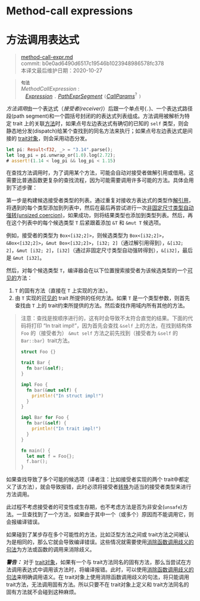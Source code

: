 # Method-call expressions
# 方法调用表达式

>[method-call-expr.md](https://github.com/rust-lang/reference/blob/master/src/expressions/method-call-expr.md)\
>commit: b0e0ad6490d6517c19546b1023948986578fc378 \
>本译文最后维护日期：2020-10-27

> **<sup>句法</sup>**\
> _MethodCallExpression_ :\
> &nbsp;&nbsp; [_Expression_] `.` [_PathExprSegment_] `(`[_CallParams_]<sup>?</sup> `)`

*方法调用*由一个表达式（*接受者(receiver)*）后跟一个单点号(`.`)、一个表达式路径段(path segment)和一个圆括号封闭的的表达式列表组成。方法调用被解析为特定 trait 上的关联[方法][methods]时，如果点号左边表达式有确切的已知的 `self` 类型，则会静态地分发(dispatch)给某个查找到的同名方法来执行；如果点号左边表达式是间接的 [trait对象](../types/trait-object.md)，则会采用动态分发。

```rust
let pi: Result<f32, _> = "3.14".parse();
let log_pi = pi.unwrap_or(1.0).log(2.72);
# assert!(1.14 < log_pi && log_pi < 1.15)
```

在查找方法调用时，为了调用某个方法，可能会自动对接受者做解引用或借用。这需要比普通函数更复杂的查找流程，因为可能需要调用许多可能的方法。具体会用到下述步骤：

第一步是构建候选接受者类型的列表。通过重复对接收方表达式的类型作[解引用][dereference]，将遇到的每个类型添加到列表中，然后在最后再尝试进行一次[非固定尺寸类型自动强转(unsized coercion)][unsized coercion]，如果成功，则将结果类型也添加到类型列表。然后，再在这个列表中的每个候选类型 `T` 后紧跟着添加 `&T` 和 `&mut T` 候选项。

例如，接受者的类型为 `Box<[i32;2]>`，则候选类型为 `Box<[i32;2]>`，`&Box<[i32;2]>`，`&mut Box<[i32;2]>`，`[i32; 2]`（通过解引用得到），`&[i32; 2]`，`&mut [i32; 2]`，`[i32]`（通过非固定尺寸类型自动强转得到），`&[i32]`，最后是 `&mut [i32]`。

然后，对每个候选类型 `T`，编译器会在以下位置搜索接受者为该候选类型的一个[可见的][visible]方法：

1. `T` 的固有方法（直接在 `T` 上实现的方法）。
2. 由 `T` 实现的[可见的][visible] trait 所提供的任何方法。如果 `T` 是一个类型参数，则首先查找由 `T` 上的 trait约束所提供的方法。然后查找作用域内所有其他的方法。

> 注意：查找是按顺序进行的，这有时会导致不太符合直觉的结果。下面的代码将打印 “In trait impl!”，因为首先会查找 `&self` 上的方法，在找到结构体 `Foo` 的（接受者为） `&mut self` 方法之前先找到（接受者为 `&self` 的 `Bar::bar`）trait方法。
>
> ```rust
> struct Foo {}
>
> trait Bar {
>   fn bar(&self);
> }
>
> impl Foo {
>   fn bar(&mut self) {
>     println!("In struct impl!")
>   }
> }
>
> impl Bar for Foo {
>   fn bar(&self) {
>     println!("In trait impl!")
>   }
> }
>
> fn main() {
>   let mut f = Foo{};
>   f.bar();
> }
> ```

如果查找导致了多个可能的候选项（译者注：比如接受者实现的两个 trait中都定义了该方法），就会导致报错，此时必须将接受者[转换][disambiguate call]为适当的接受者类型来进行方法调用。

此过程不考虑接受者的可变性或生存期，也不考虑方法是否为非安全(`unsafe`)方法。一旦查找到了一个方法，如果由于其中一个（或多个）原因而不能调用它，则会报编译错误。

如果碰到了某步存在多个可能性的方法，比如泛型方法之间或 trait方法之间被认为是相同的，那么它就会导致编译错误。这些情况就需要使用[消除函数调用歧义的句法][disambiguating function call syntax]为方法或函数的调用来消除歧义。

<div class="warning">

***警告：*** 对于 [trait对象][trait objects]，如果有一个与 trait方法同名的固有方法，那么当尝试在方法调用表达式中调用该方法时，将编译报错。此时，可以使用[消除函数调用歧义的句法][disambiguating function call syntax]来明确调用语义。在 trait对象上使用消除函数调用歧义的句法，将只能调用 trait方法，无法调用固有方法。所以只要不在 trait对象上定义和 trait方法同名的固有方法就不会碰到这种麻烦。

</div>

[_CallParams_]: call-expr.md
[_Expression_]: ../expressions.md
[_PathExprSegment_]: ../paths.md#paths-in-expressions
[visible]: ../visibility-and-privacy.md
[trait objects]: ../types/trait-object.md
[disambiguate call]: call-expr.md#disambiguating-function-calls
[disambiguating function call syntax]: call-expr.md#disambiguating-function-calls
[dereference]: operator-expr.md#the-dereference-operator
[methods]: ../items/associated-items.md#methods
[unsized coercion]: ../type-coercions.md#unsized-coercions

<!-- 2020-10-25 -->
<!-- checked -->
